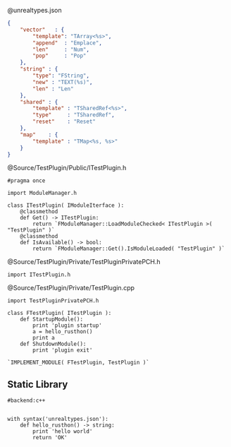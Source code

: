 
@unrealtypes.json
```json
{
	"vector"   : {
		"template": "TArray<%s>",
		"append"  : "Emplace",
		"len"     : "Num",
		"pop"     : "Pop"
	},
	"string" : {
		"type": "FString",
		"new" : "TEXT(%s)",
		"len" : "Len"
	},
	"shared" : {
		"template" : "TSharedRef<%s>",
		"type"     : "TSharedRef",
		"reset"    : "Reset"
	},
	"map"    : {
		"template" : "TMap<%s, %s>"
	}
}
```

@Source/TestPlugin/Public/ITestPlugin.h
```rusthon
#pragma once

import ModuleManager.h

class ITestPlugin( IModuleIterface ):
	@classmethod
	def Get() -> ITestPlugin:
		return `FModuleManager::LoadModuleChecked< ITestPlugin >( "TestPlugin" )`
	@classmethod
	def IsAvailable() -> bool:
		return `FModuleManager::Get().IsModuleLoaded( "TestPlugin" )`

```


@Source/TestPlugin/Private/TestPluginPrivatePCH.h
```rusthon
import ITestPlugin.h
```


@Source/TestPlugin/Private/TestPlugin.cpp
```rusthon
import TestPluginPrivatePCH.h

class FTestPlugin( ITestPlugin ):
	def StartupModule():
		print 'plugin startup'
		a = hello_rusthon()
		print a
	def ShutdownModule():
		print 'plugin exit'

`IMPLEMENT_MODULE( FTestPlugin, TestPlugin )`

```




Static Library
--------------


```rusthon
#backend:c++


with syntax('unrealtypes.json'):
	def hello_rusthon() -> string:
		print 'hello world'
		return 'OK'

```